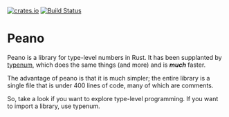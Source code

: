[![crates.io](https://img.shields.io/crates/v/peano.svg)](https://crates.io/crates/peano)
[![Build Status](https://travis-ci.org/paholg/peano.svg?branch=master)](https://travis-ci.org/paholg/peano)

# Peano

Peano is a library for type-level numbers in Rust. It has been supplanted by
[typenum](https://github.com/paholg/typenum), which does the same things (and more) and is ***much*** faster.

The advantage of peano is that it is much simpler; the entire library is a single file
that is under 400 lines of code, many of which are comments.

So, take a look if you want to explore type-level programming. If you want to import a
library, use typenum.
